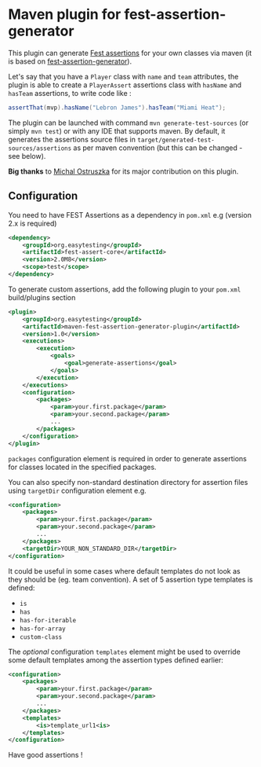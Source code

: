 Maven plugin for fest-assertion-generator
==

This plugin can generate [Fest assertions](https://github.com/alexruiz/fest-assert-2.x/wiki) for your own classes via maven (it is based on [fest-assertion-generator](https://github.com/joel-costigliola/fest-assertion-generator/wiki)).

Let's say that you have a `Player` class with `name` and `team` attributes, the plugin is able to create a `PlayerAssert` assertions class with `hasName` and `hasTeam` assertions, to write code like :

```java
assertThat(mvp).hasName("Lebron James").hasTeam("Miami Heat");
```

The plugin can be launched with command `mvn generate-test-sources` (or simply `mvn test`) or with any IDE that supports maven.
By default, it generates the assertions source files in `target/generated-test-sources/assertions` as per maven convention (but this can be changed - see below).

**Big thanks** to [Michal Ostruszka](https://github.com/mostr) for its major contribution on this plugin.

Configuration
--

You need to have FEST Assertions as a dependency in `pom.xml` e.g (version 2.x is required)

```xml
<dependency>
    <groupId>org.easytesting</groupId>
    <artifactId>fest-assert-core</artifactId>
    <version>2.0M8</version>
    <scope>test</scope>
</dependency>
```

To generate custom assertions, add the following plugin to your `pom.xml` build/plugins section

```xml
<plugin>
    <groupId>org.easytesting</groupId>
    <artifactId>maven-fest-assertion-generator-plugin</artifactId>
    <version>1.0</version>
    <executions>
        <execution>
            <goals>
                <goal>generate-assertions</goal>
            </goals>
        </execution>
    </executions>
    <configuration>
        <packages>
            <param>your.first.package</param>
            <param>your.second.package</param>
            ...
        </packages>
    </configuration>
</plugin>
```

`packages` configuration element is required in order to generate assertions for classes located in the specified packages. 

You can also specify non-standard destination directory for assertion files using `targetDir` configuration element e.g.

```xml
<configuration>
    <packages>
        <param>your.first.package</param>
        <param>your.second.package</param>
        ...
    </packages>
    <targetDir>YOUR_NON_STANDARD_DIR</targetDir>
</configuration>
```


It could be useful in some cases where default templates do not look as they should be (eg. team convention).
A set of 5 assertion type templates is defined:
 
 * `is` 
 * `has` 
 * `has-for-iterable` 
 * `has-for-array`
 * `custom-class`  

The *optional* configuration `templates` element might be used to override some default templates among the assertion types defined earlier:

```xml
<configuration>
    <packages>
        <param>your.first.package</param>
        <param>your.second.package</param>
        ...
    </packages>
    <templates>
        <is>template_url1<is>
    </templates>
</configuration>
```

Have good assertions !
